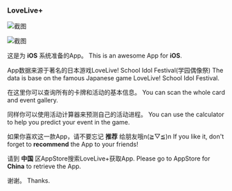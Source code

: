 ### LoveLive+

![截图](http://imgsrc.baidu.com/forum/w%3D580/sign=455af38bac64034f0fcdc20e9fc27980/934048061d950a7b0ca973920dd162d9f3d3c994.jpg)

![截图](http://imgsrc.baidu.com/forum/w%3D580/sign=0db6074245a7d933bfa8e47b9d4bd194/6c54a101a18b87d6257a9649000828381f30fd70.jpg)

这是为 **iOS** 系统准备的App。
This is an awesome App for **iOS**.

App数据来源于著名的日本游戏LoveLive! School Idol Festival(学园偶像祭)
The data is base on the famous Japanese game LoveLive! School Idol Festival.

在这里你可以查询所有的卡牌和活动的基本信息。
You can scan the whole card and event gallery.

同样你可以使用活动计算器来预测自己的活动进程。
You can use the calculator to help you predict your event in the game.

如果你喜欢这一款App，请不要忘记 **推荐** 给朋友哦n(≧▽≦)n
If you like it, don't forget to **recommend** the App to your friends!

请到 **中国** 区AppStore搜索LoveLive+获取App.
Please go to AppStore for **China** to retrieve the App.

谢谢。
Thanks.
